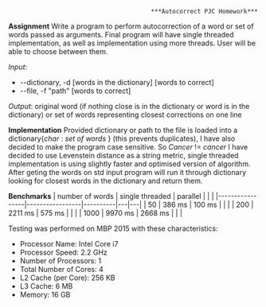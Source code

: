                                            ***Autocorrect PJC Homework***

**Assignment**
Write a program to perform autocorrection of a word or set of words passed as arguments. Final program will have single threaded implementation, as well as implementation using more threads. User will be able to choose between them.

*Input*: 
- --dictionary, -d  [words in the dictionary] [words to correct]
- --file, -f "path"  [words to correct]
             
*Output*: 
original word (if nothing close is in the dictionary or word is in the dictionary) or set of words representing closest corrections on one line

**Implementation** 
Provided dictionary or path to the file is loaded into a dictionary{*char* : *set of words* } (this prevents duplicates), I have also decided to make the program case sensitive. So *Cancer* != *cancer*
I have decided to use Levenstein distance as a string metric, single threaded implementation is using slightly faster and optimised version of algorithm.
After geting the words on std input program will run it through dictionary looking for closest words in the dictionary and return them.

**Benchmarks**
| number of words | single threaded | parallel |   |   |
|-----------------|-----------------|----------|---|---|
| 50              | 386 ms          | 100 ms   |   |   |
| 200             | 2211 ms         | 575 ms   |   |   |
| 1000            | 9970 ms         | 2668 ms  |   |   |

Testing was performed on MBP 2015 with these characteristics:
- Processor Name:    Intel Core i7
- Processor Speed:    2.2 GHz
- Number of Processors:    1
- Total Number of Cores:    4
- L2 Cache (per Core):    256 KB
- L3 Cache:    6 MB
- Memory:    16 GB
                         
